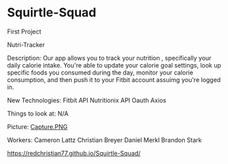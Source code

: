 # Squirtle-Squad
First Project


Nutri-Tracker

Description: 
  Our app allows you to track your nutrition , specifically your daily calorie intake. 
You're able to update your calorie goal settings, look up specific foods you consumed during the day, monitor your calorie consumption,
and then push it to your Fitbit account assuimg you're logged in.

New Technologies:
  Fitbit API
  Nutritionix API
  Oauth
  Axios
  
Things to look at:
    N/A
    
 Picture:
  [Capture.PNG](/screenshot.png)
    
  Workers:
  Cameron Lattz
  Christian Breyer
  Daniel Merkl
  Brandon Stark

https://redchristian77.github.io/Squirtle-Squad/
